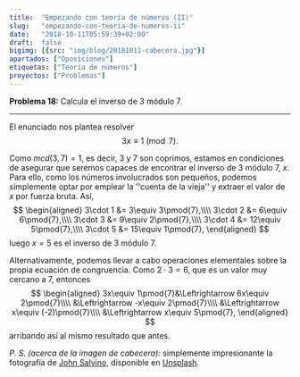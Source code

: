 ```yaml
---
title:  "Empezando con teoría de números (II)"
slug:   "empezando-con-teoria-de-numeros-ii"
date:   "2018-10-11T05:59:39+02:00"
draft:  false
bigimg: [{src: "img/blog/20181011-cabecera.jpg"}]
apartados: ["Oposiciones"]
etiquetas: ["Teoría de números"]
proyectos: ["Problemas"]
---
```


**Problema 18:** Calcula el inverso de $3$ módulo $7$.

<!--more-->

***

El enunciado nos plantea resolver $$3x\equiv 1\pmod{7}.$$

Como $mcd(3,7)=1$, es decir, $3$ y $7$ son coprimos, estamos en condiciones de asegurar que seremos capaces de encontrar el inverso de $3$ módulo $7$, $x$. Para ello, como los números involucrados son pequeños, podemos simplemente optar por emplear la ''cuenta de la vieja'' y extraer el valor de $x$ por fuerza bruta. Así,
$$
\begin{aligned}
3\cdot 1 &= 3\equiv 3\pmod{7},\\\\ 3\cdot 2 &= 6\equiv 6\pmod{7},\\\\ 3\cdot 3 &= 9\equiv 2\pmod{7},\\\\ 3\cdot 4 &= 12\equiv 5\pmod{7},\\\\ 3\cdot 5 &= 15\equiv 1\pmod{7},
\end{aligned}
$$
luego $x=5$ es el inverso de $3$ módulo $7$. 

Alternativamente, podemos llevar a cabo operaciones elementales sobre la propia ecuación de congruencia. Como $2\cdot3=6$, que es un valor muy cercano a $7$, entonces
$$
\begin{aligned}
3x\equiv 1\pmod{7}&\Leftrightarrow 6x\equiv 2\pmod{7}\\\\ &\Leftrightarrow -x\equiv 2\pmod{7}\\\\ &\Leftrightarrow x\equiv (-2)\pmod{7}\\\\ &\Leftrightarrow x\equiv 5\pmod{7},
\end{aligned}
$$
arribando así al mismo resultado que antes.

*P. S. (acerca de la imagen de cabecera):* simplemente impresionante la fotografía de [John Salvino](https://unsplash.com/@jsalvino), disponible en [Unsplash](https://unsplash.com/photos/YsU8Z2-yGlA).